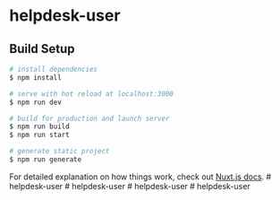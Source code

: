 # helpdesk-user

## Build Setup

```bash
# install dependencies
$ npm install

# serve with hot reload at localhost:3000
$ npm run dev

# build for production and launch server
$ npm run build
$ npm run start

# generate static project
$ npm run generate
```

For detailed explanation on how things work, check out [Nuxt.js docs](https://nuxtjs.org).
#   h e l p d e s k - u s e r  
 #   h e l p d e s k - u s e r  
 #   h e l p d e s k - u s e r  
 #   h e l p d e s k - u s e r  
 